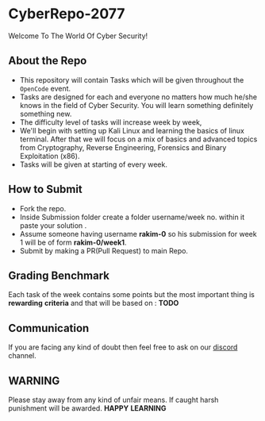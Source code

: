 # CyberRepo-2077
Welcome To The World Of Cyber Security!

## About the Repo
* This repository will contain Tasks which will be given throughout the `OpenCode` event.
* Tasks are designed for each and everyone no matters how much he/she knows in the field of Cyber Security. You will learn something definitely something new. 
* The difficulty level of tasks will increase week by week, 
* We'll begin with setting up Kali Linux and learning the basics of linux terminal. After that we will focus on a mix of basics and advanced topics from Cryptography, Reverse Engineering, Forensics and Binary Exploitation (x86). 
* Tasks will be given at starting of every week.


 ## How to Submit
* Fork the repo.
* Inside Submission folder create a folder username/week no. within it paste your solution .
* Assume someone having username **rakim-0** so his submission for week 1 will be of form **rakim-0/week1**.
* Submit by making a PR(Pull Request) to main Repo.

 
 ## Grading Benchmark
 Each task of the week contains some points but the most important thing is **rewarding** **criteria** and that will be based on :
 **TODO**
 
 ## Communication
 If you are facing any kind of doubt then feel free to ask on our [discord](https://discord.gg/vfpyyA8WVs) channel.
 
 
 ## WARNING
 Please stay away from any kind of unfair means. If caught harsh punishment will be awarded.
 **HAPPY** **LEARNING** 

